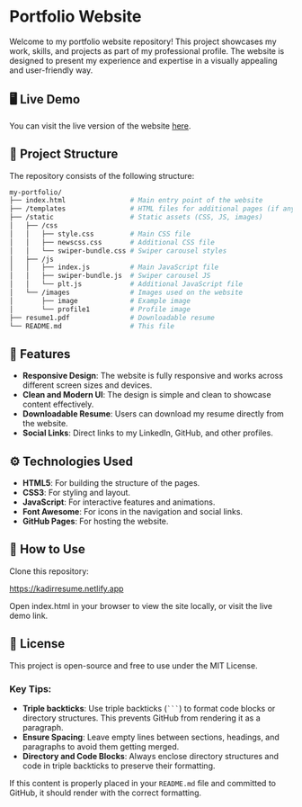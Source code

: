 # Portfolio Website

Welcome to my portfolio website repository! This project showcases my work, skills, and projects as part of my professional profile. The website is designed to present my experience and expertise in a visually appealing and user-friendly way.

## 🖥️ Live Demo
You can visit the live version of the website [here](https://fancy-croissant-cf3c8a.netlify.app).

## 📂 Project Structure

The repository consists of the following structure:

```bash
my-portfolio/
├── index.html                # Main entry point of the website
├── /templates                # HTML files for additional pages (if any)
├── /static                   # Static assets (CSS, JS, images)
│   ├── /css
│   │   ├── style.css         # Main CSS file
│   │   ├── newscss.css       # Additional CSS file
│   │   └── swiper-bundle.css # Swiper carousel styles
│   ├── /js
│   │   ├── index.js          # Main JavaScript file
│   │   ├── swiper-bundle.js  # Swiper carousel JS
│   │   └── plt.js            # Additional JavaScript file
│   └── /images               # Images used on the website
│       ├── image             # Example image
│       └── profile1          # Profile image
├── resume1.pdf               # Downloadable resume
└── README.md                 # This file


```
## 🚀 Features

- **Responsive Design**: The website is fully responsive and works across different screen sizes and devices.
- **Clean and Modern UI**: The design is simple and clean to showcase content effectively.
- **Downloadable Resume**: Users can download my resume directly from the website.
- **Social Links**: Direct links to my LinkedIn, GitHub, and other profiles.

## ⚙️ Technologies Used

- **HTML5**: For building the structure of the pages.
- **CSS3**: For styling and layout.
- **JavaScript**: For interactive features and animations.
- **Font Awesome**: For icons in the navigation and social links.
- **GitHub Pages**: For hosting the website.

## 📄 How to Use

Clone this repository:

https://kadirresume.netlify.app

Open index.html in your browser to view the site locally, or visit the live demo link.

## 📜 License
This project is open-source and free to use under the MIT License.

### Key Tips:
- **Triple backticks**: Use triple backticks (` ``` `) to format code blocks or directory structures. This prevents GitHub from rendering it as a paragraph.
- **Ensure Spacing**: Leave empty lines between sections, headings, and paragraphs to avoid them getting merged.
- **Directory and Code Blocks**: Always enclose directory structures and code in triple backticks to preserve their formatting.

If this content is properly placed in your `README.md` file and committed to GitHub, it should render with the correct formatting.


